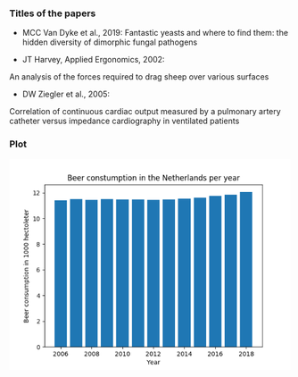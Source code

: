 ### Titles of the papers

- MCC Van Dyke et al., 2019:
Fantastic yeasts and where to find them: the hidden diversity of dimorphic fungal pathogens

- JT Harvey, Applied Ergonomics, 2002:

An analysis of the forces required to drag sheep over various surfaces

- DW Ziegler et al., 2005:

Correlation of continuous cardiac output measured by a pulmonary artery catheter versus impedance cardiography in ventilated patients

### Plot

![](./Beer_consumption.png)
